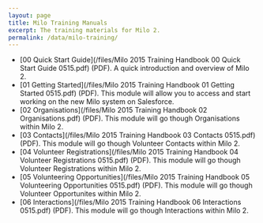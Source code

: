 ```yaml
---
layout: page
title: Milo Training Manuals
excerpt: The training materials for Milo 2.
permalink: /data/milo-training/
---
```




* [00 Quick Start Guide](/files/Milo 2015 Training Handbook 00 Quick Start Guide 0515.pdf) (PDF). A quick introduction and overview of Milo 2. 
* [01 Getting Started](/files/Milo 2015 Training Handbook 01 Getting Started 0515.pdf) (PDF). This module will allow you to access and start working on the new Milo system on Salesforce.
* [02 Organisations](/files/Milo 2015 Training Handbook 02 Organisations.pdf) (PDF). This module will go though Organisations within Milo 2.
* [03 Contacts](/files/Milo 2015 Training Handbook 03 Contacts 0515.pdf) (PDF). This module will go though Volunteer Contacts within Milo 2.
* [04 Volunteer Registrations](/files/Milo 2015 Training Handbook 04 Volunteer Registrations 0515.pdf) (PDF). This module will go though Volunteer Registrations within Milo 2.
* [05 Volunteering Opportunities](/files/Milo 2015 Training Handbook 05 Volunteering Opportunities 0515.pdf) (PDF). This module will go though Volunteer Opportunites within Milo 2.
* [06 Interactions](/files/Milo 2015 Training Handbook 06 Interactions 0515.pdf) (PDF). This module will go though Interactions within Milo 2. 
